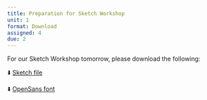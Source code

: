 ```yaml
---
title: Preparation for Sketch Workshop
unit: 1
format: Download
assigned: 4
due: 2
---
```

For our Sketch Workshop tomorrow, please download the following:

⬇️ [Sketch file](https://drive.google.com/drive/u/2/folders/188sbwaL4uI3M8rMgymCZ1BbXgTrSOTFq)

⬇️ [OpenSans font](https://fonts.google.com/specimen/Open+Sans)
